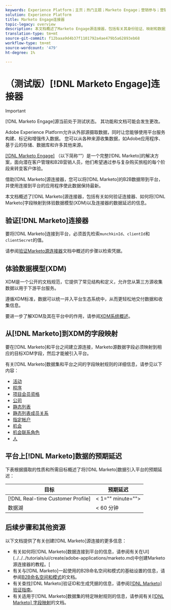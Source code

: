 ```yaml
---
keywords: Experience Platform；主页；热门主题；Marketo Engage；营销参与；营销
solution: Experience Platform
title: Marketo Engage连接器
topic-legacy: overview
description: 本文档概述了Marketo Engage源连接器，包括有关其身份验证、映射和数据延迟的信息。
translation-type: tm+mt
source-git-commit: f12baaa9d4b37f1101792a4ae479b5a62893eb68
workflow-type: tm+mt
source-wordcount: '479'
ht-degree: 1%

---
```



# （测试版）[!DNL Marketo Engage]连接器

>[!IMPORTANT]
>
>[!DNL Marketo Engage]源当前处于测试状态。 其功能和文档可能会发生更改。

Adobe Experience Platform允许从外部源摄取数据，同时让您能够使用平台服务构建、标记和增强传入数据。 您可以从各种来源收集数据，如Adobe应用程序、基于云的存储、数据库和许多其他来源。

[[!DNL Marketo Engage]](https://www.marketo.com/software/) （以下简称“”）是一个完整[!DNL Marketo]的解决方案，面向潜在客户管理和B2B营销人员，他们希望通过参与复杂购买旅程的每个阶段来转变客户体验。

借助[!DNL Marketo]源连接器，您可以将[!DNL Marketo]的B2B数据带到平台，并使用连接到平台的应用程序使此数据保持最新。

本文档概述了[!DNL Marketo]源连接器，包括有关如何验证连接器、如何将[!DNL Marketo]字段映射到体验数据模型(XDM)以及连接器的数据延迟的信息。

## 验证[!DNL Marketo]连接器

要将[!DNL Marketo]连接到平台，必须首先检索`munchkinId`、`clientId`和`clientSecret`的值。

请参阅[验证Marketo源连接器](./marketo-auth.md)文档中概述的步骤以检索凭据。

## 体验数据模型(XDM)

XDM是一个公开的文档规范，它提供了常见结构和定义，允许您从第三方源收集数据以用于下游平台服务。

遵循XDM标准，数据可以统一并入平台生态系统中，从而更轻松地交付数据和收集信息。

要进一步了解XDM及其在平台中的作用，请参阅[XDM系统概述](../../../../xdm/home.md)。

## 从[!DNL Marketo]到XDM的字段映射

要在[!DNL Marketo]和平台之间建立源连接，Marketo源数据字段必须映射到相应的目标XDM字段，然后才能被引入平台。

有关[!DNL Marketo]数据集和平台之间的字段映射规则的详细信息，请参见以下内容：

* [活动](../mapping/marketo.md#activities)
* [程序](../mapping/marketo.md#programs)
* [项目会员资格](../mapping/marketo.md#program-memberships)
* [公司](../mapping/marketo.md#companies)
* [静态列表](../mapping/marketo.md#static-lists)
* [静态列表成员关系](../mapping/marketo.md#static-list-memberships)
* [指定帐户](../mapping/marketo.md#named-accounts)
* [机会](../mapping/marketo.md#opportunities)
* [机会联系角色](../mapping/marketo.md#opportunity-contact-roles)
* [人](../mapping/marketo.md#persons)

## 平台上[!DNL Marketo]数据的预期延迟

下表根据摄取的性质和所需目标概述了将[!DNL Marketo]数据引入平台的预期延迟：

| 目标 | 预期延迟 |
| ----------- | ---------------- |
| [!DNL Real-time Customer Profile] | &lt; 1=&quot;&quot; minute=&quot;&quot;> |
| 数据湖 | &lt; 60 分钟 |

## 后续步骤和其他资源

以下文档提供了有关创建[!DNL Marketo]源连接的更多信息：

* 有关如何将[!DNL Marketo]数据连接到平台的信息，请参阅有关在UI](../../../tutorials/ui/create/adobe-applications/marketo.md)中创建Marketo源连接器的教程。[
* 有关与[!DNL Marketo]一起使用的B2B命名空间和模式的基础设置的信息，请参阅[B2B命名空间和模式](./marketo-namespaces.md)的文档。
* 有关查找[!DNL Marketo]验证ID和生成凭据的信息，请参阅[[!DNL Marketo] 验证指南](./marketo-auth.md)。
* 有关适用于[!DNL Marketo]数据集的特定映射规则的信息，请参阅有关[[!DNL Marketo] 字段映射](../mapping/marketo.md)的文档。